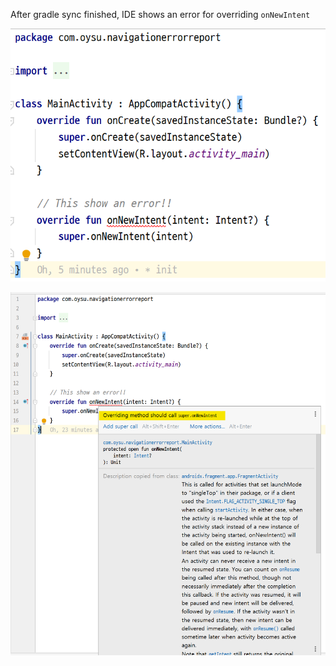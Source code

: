 After gradle sync finished, IDE shows an error for overriding `onNewIntent`

![error](/img/error.png)

![error2](/img/error2.png)
